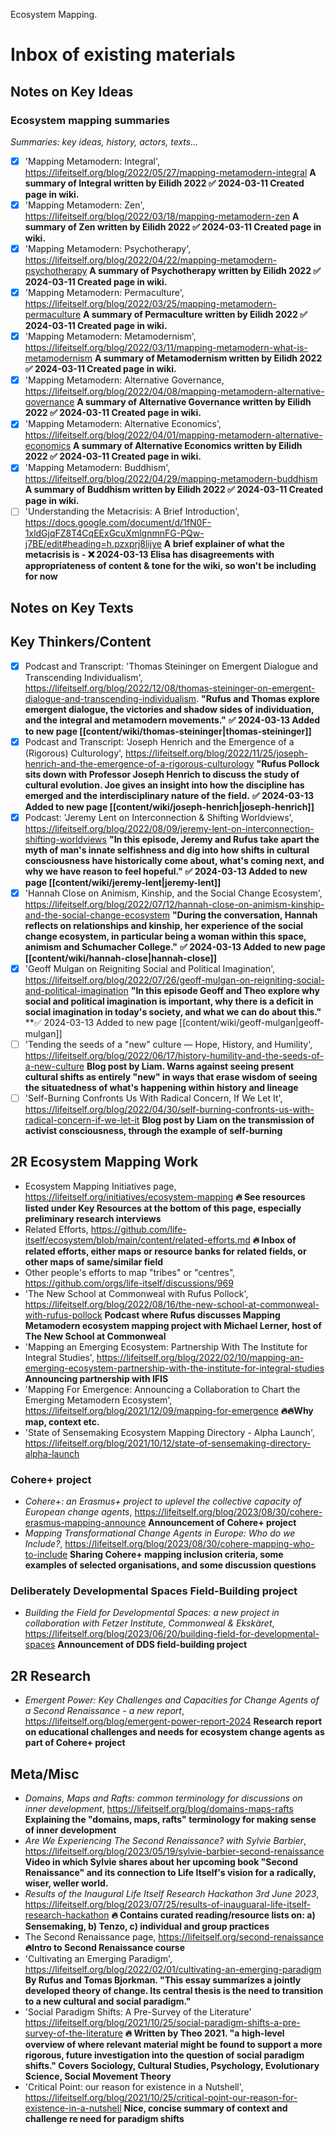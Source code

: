 Ecosystem Mapping.

# Inbox of existing materials

## Notes on Key Ideas

### Ecosystem mapping summaries

*Summaries: key ideas, history, actors, texts...*

- [x] 'Mapping Metamodern: Integral', https://lifeitself.org/blog/2022/05/27/mapping-metamodern-integral **A summary of Integral written by Eilidh 2022 ✅ 2024-03-11 Created page in wiki.**
- [x] 'Mapping Metamodern: Zen', https://lifeitself.org/blog/2022/03/18/mapping-metamodern-zen **A summary of Zen written by Eilidh 2022 ✅ 2024-03-11 Created page in wiki.**
- [x] 'Mapping Metamodern: Psychotherapy', https://lifeitself.org/blog/2022/04/22/mapping-metamodern-psychotherapy **A summary of Psychotherapy written by Eilidh 2022 ✅ 2024-03-11 Created page in wiki.**
- [x] 'Mapping Metamodern: Permaculture', https://lifeitself.org/blog/2022/03/25/mapping-metamodern-permaculture **A summary of Permaculture written by Eilidh 2022 ✅ 2024-03-11 Created page in wiki.**
- [x] 'Mapping Metamodern: Metamodernism', https://lifeitself.org/blog/2022/03/11/mapping-metamodern-what-is-metamodernism **A summary of Metamodernism written by Eilidh 2022 ✅ 2024-03-11 Created page in wiki.**
- [x] 'Mapping Metamodern: Alternative Governance, https://lifeitself.org/blog/2022/04/08/mapping-metamodern-alternative-governance **A summary of Alternative Governance written by Eilidh 2022 ✅ 2024-03-11 Created page in wiki.**
- [x] 'Mapping Metamodern: Alternative Economics', https://lifeitself.org/blog/2022/04/01/mapping-metamodern-alternative-economics **A summary of Alternative Economics written by Eilidh 2022 ✅ 2024-03-11 Created page in wiki.**
- [x] 'Mapping Metamodern: Buddhism', https://lifeitself.org/blog/2022/04/29/mapping-metamodern-buddhism **A summary of Buddhism written by Eilidh 2022 ✅ 2024-03-11 Created page in wiki.**
- [ ] 'Understanding the Metacrisis: A Brief Introduction', https://docs.google.com/document/d/1fN0F-1xldGjqFZ8T4CqEExGcuXmlgnmnFG-PQw-j7BE/edit#heading=h.pzxprj8lijye **A brief explainer of what the metacrisis is - ❌ 2024-03-13 Elisa has disagreements with appropriateness of content & tone for the wiki, so won't be including for now**

## Notes on Key Texts

## Key Thinkers/Content

- [x] Podcast and Transcript: 'Thomas Steininger on Emergent Dialogue and Transcending Individualism', https://lifeitself.org/blog/2022/12/08/thomas-steininger-on-emergent-dialogue-and-transcending-individualism. **"Rufus and Thomas explore emergent dialogue, the victories and shadow sides of individuation, and the integral and metamodern movements."** **✅ 2024-03-13 Added to new page [[content/wiki/thomas-steininger|thomas-steininger]]**
- [x] Podcast and Transcript: 'Joseph Henrich and the Emergence of a (Rigorous) Culturology', https://lifeitself.org/blog/2022/11/25/joseph-henrich-and-the-emergence-of-a-rigorous-culturology **"Rufus Pollock sits down with Professor Joseph Henrich to discuss the study of cultural evolution. Joe gives an insight into how the discipline has emerged and the interdisciplinary nature of the field.** **✅ 2024-03-13 Added to new page [[content/wiki/joseph-henrich|joseph-henrich]]**
- [x] Podcast: 'Jeremy Lent on Interconnection & Shifting Worldviews', https://lifeitself.org/blog/2022/08/09/jeremy-lent-on-interconnection-shifting-worldviews **"In this episode, Jeremy and Rufus take apart the myth of man's innate selfishness and dig into how shifts in cultural consciousness have historically come about, what's coming next, and why we have reason to feel hopeful."** **✅ 2024-03-13 Added to new page [[content/wiki/jeremy-lent|jeremy-lent]]**
- [x] 'Hannah Close on Animism, Kinship, and the Social Change Ecosystem', https://lifeitself.org/blog/2022/07/12/hannah-close-on-animism-kinship-and-the-social-change-ecosystem **"During the conversation, Hannah reflects on relationships and kinship, her experience of the social change ecosystem, in particular being a woman within this space, animism and Schumacher College."** **✅ 2024-03-13 Added to new page [[content/wiki/hannah-close|hannah-close]]**
- [x] 'Geoff Mulgan on Reigniting Social and Political Imagination', https://lifeitself.org/blog/2022/07/26/geoff-mulgan-on-reigniting-social-and-political-imagination **"In this episode Geoff and Theo explore why social and political imagination is important, why there is a deficit in social imagination in today's society, and what we can do about this."** **✅ 2024-03-13 Added to new page [[content/wiki/geoff-mulgan|geoff-mulgan]]
- [ ] 'Tending the seeds of a "new" culture — Hope, History, and Humility', https://lifeitself.org/blog/2022/06/17/history-humility-and-the-seeds-of-a-new-culture **Blog post by Liam. Warns against seeing present cultural shifts as entirely "new" in ways that erase wisdom of seeing the situatedness of what's happening within history and lineage**
- [ ] 'Self-Burning Confronts Us With Radical Concern, If We Let It', https://lifeitself.org/blog/2022/04/30/self-burning-confronts-us-with-radical-concern-if-we-let-it **Blog post by Liam on the transmission of activist consciousness, through the example of self-burning**

## 2R Ecosystem Mapping Work

- Ecosystem Mapping Initiatives page, https://lifeitself.org/initiatives/ecosystem-mapping **🔥 See resources listed under Key Resources at the bottom of this page, especially preliminary research interviews**
- Related Efforts, https://github.com/life-itself/ecosystem/blob/main/content/related-efforts.md **🔥 Inbox of related efforts, either maps or resource banks for related fields, or other maps of same/similar field**
- Other people's efforts to map "tribes" or "centres", https://github.com/orgs/life-itself/discussions/969
- 'The New School at Commonweal with Rufus Pollock', https://lifeitself.org/blog/2022/08/16/the-new-school-at-commonweal-with-rufus-pollock **Podcast where Rufus discusses Mapping Metamodern ecosystem mapping project with Michael Lerner, host of The New School at Commonweal**
- 'Mapping an Emerging Ecosystem: Partnership With The Institute for Integral Studies', https://lifeitself.org/blog/2022/02/10/mapping-an-emerging-ecosystem-partnership-with-the-institute-for-integral-studies **Announcing partnership with IFIS**
- 'Mapping For Emergence: Announcing a Collaboration to Chart the Emerging Metamodern Ecosystem', https://lifeitself.org/blog/2021/12/09/mapping-for-emergence **🔥🔥Why map, context etc.**
- 'State of Sensemaking Ecosystem Mapping Directory - Alpha Launch', https://lifeitself.org/blog/2021/10/12/state-of-sensemaking-directory-alpha-launch

### Cohere+ project

- _Cohere+: an Erasmus+ project to uplevel the collective capacity of European change agents_, https://lifeitself.org/blog/2023/08/30/cohere-erasmus-mapping-announce **Announcement of Cohere+ project**
- _Mapping Transformational Change Agents in Europe: Who do we Include?_, https://lifeitself.org/blog/2023/08/30/cohere-mapping-who-to-include **Sharing Cohere+ mapping inclusion criteria, some examples of selected organisations, and some discussion questions**

### Deliberately Developmental Spaces Field-Building project

- _Building the Field for Developmental Spaces: a new project in collaboration with Fetzer Institute, Commonweal & Ekskäret_, https://lifeitself.org/blog/2023/06/20/building-field-for-developmental-spaces **Announcement of DDS field-building project**

## 2R Research

- _Emergent Power: Key Challenges and Capacities for Change Agents of a Second Renaissance - a new report_, https://lifeitself.org/blog/emergent-power-report-2024 **Research report on educational challenges and needs for ecosystem change agents as part of Cohere+ project**

## Meta/Misc

- _Domains, Maps and Rafts: common terminology for discussions on inner development_, https://lifeitself.org/blog/domains-maps-rafts **Explaining the "domains, maps, rafts" terminology for making sense of inner development**
- _Are We Experiencing The Second Renaissance? with Sylvie Barbier_, https://lifeitself.org/blog/2023/05/19/sylvie-barbier-second-renaissance **Video in which Sylvie shares about her upcoming book "Second Renaissance" and its connection to Life Itself's vision for a radically, wiser, weller world.**
- _Results of the Inaugural Life Itself Research Hackathon 3rd June 2023_, https://lifeitself.org/blog/2023/07/25/results-of-inauguaral-life-itself-research-hackathon **🔥 Contains curated reading/resource lists on: a) Sensemaking, b) Tenzo, c) individual and group practices**
- The Second Renaissance page, https://lifeitself.org/second-renaissance **🔥Intro to Second Renaissance course**
- 'Cultivating an Emerging Paradigm', https://lifeitself.org/blog/2022/02/01/cultivating-an-emerging-paradigm **By Rufus and Tomas Bjorkman. "This essay summarizes a jointly developed theory of change. Its central thesis is the need to transition to a new cultural and social paradigm."**
- 'Social Paradigm Shifts: A Pre-Survey of the Literature' https://lifeitself.org/blog/2021/10/25/social-paradigm-shifts-a-pre-survey-of-the-literature **🔥 Written by Theo 2021. "a high-level overview of where relevant material might be found to support a more rigorous, future investigation into the question of social paradigm shifts." Covers Sociology, Cultural Studies, Psychology, Evolutionary Science, Social Movement Theory**
- 'Critical Point: our reason for existence in a Nutshell', https://lifeitself.org/blog/2021/10/25/critical-point-our-reason-for-existence-in-a-nutshell **Nice, concise summary of context and challenge re need for paradigm shifts**

